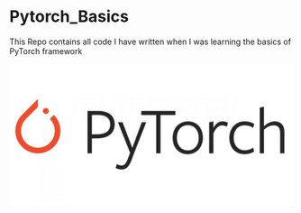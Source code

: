 # Pytorch_Basics  
 This Repo contains all code I have written when I was learning the basics of PyTorch framework 
 
 ![Screenshot](pytorch.jpeg)
